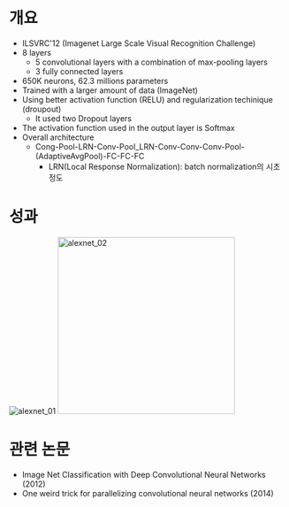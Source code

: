 # 개요
- ILSVRC'12 (Imagenet Large Scale Visual Recognition Challenge)
- 8 layers
  - 5 convolutional layers with a combination of max-pooling layers
  - 3 fully connected layers
- 650K neurons, 62.3 millions parameters 
- Trained with a larger amount of data (ImageNet)
- Using better activation function (RELU) and regularization techinique (droupout)
  - It used two Dropout layers
- The activation function used in the output layer is Softmax
- Overall architecture
  - Cong-Pool-LRN-Conv-Pool_LRN-Conv-Conv-Conv-Pool-(AdaptiveAvgPool)-FC-FC-FC
    - LRN(Local Response Normalization): batch normalization의 시초 정도

# 성과
![alexnet_01](https://github.com/likespike/Models_and_Papers/assets/117564349/b8c674a9-0e72-4ff1-a68b-a42b19fe8a80)
<img width="320" alt="alexnet_02" src="https://github.com/likespike/Models_and_Papers/assets/117564349/bab264be-35cd-4916-a875-993190bad05b">



# 관련 논문
- Image Net Classification with Deep Convolutional Neural Networks (2012)
- One weird trick for parallelizing convolutional neural networks (2014)

